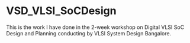 # VSD_VLSI_SoCDesign
This is the work I have done in the 2-week workshop on Digital VLSI SoC Design and Planning conducting by VLSI System Design Bangalore.
